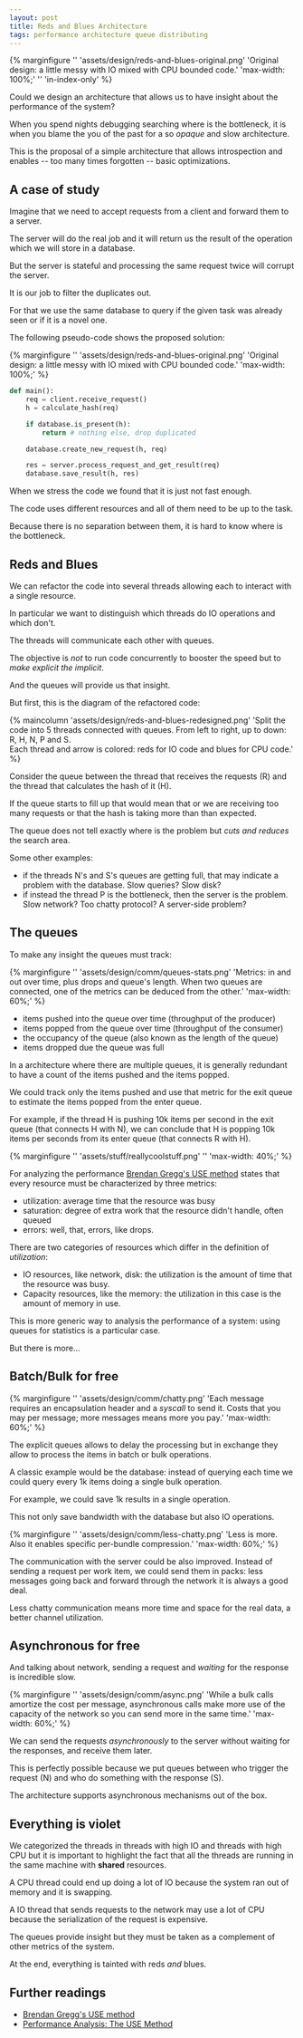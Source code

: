 ```yaml
---
layout: post
title: Reds and Blues Architecture
tags: performance architecture queue distributing
---
```


{% marginfigure '' 'assets/design/reds-and-blues-original.png'
'Original design: a little messy with IO mixed with CPU bounded code.'
'max-width: 100%;' '' 'in-index-only' %}

Could we design an architecture that allows us to have insight about the
performance of the system?

When you spend nights debugging searching where is the bottleneck, it is
when you blame the you of the past for a so *opaque* and slow architecture.

This is the proposal of a simple architecture that allows
introspection and enables -- too many times forgotten -- basic
optimizations.<!--more-->


## A case of study

Imagine that we need to accept requests from a client and forward them
to a server.

The server will do the real job and it will return us the result of the
operation which we will store in a database.

But the server is stateful and processing the same request twice will
corrupt the server.

It is our job to filter the duplicates out.

For that we use the same database to query if the given task was already
seen or if it is a novel one.

The following pseudo-code shows the proposed solution:

{% marginfigure '' 'assets/design/reds-and-blues-original.png'
'Original design: a little messy with IO mixed with CPU bounded code.'
'max-width: 100%;' %}

```python
def main():
    req = client.receive_request()
    h = calculate_hash(req)

    if database.is_present(h):
        return # nothing else, drop duplicated

    database.create_new_request(h, req)

    res = server.process_request_and_get_result(req)
    database.save_result(h, res)
```

When we stress the code we found that it is just not fast enough.

The code uses different resources and all of them need to be up to the
task.

Because there is no separation between them, it is hard to know where is
the bottleneck.

## Reds and Blues

We can refactor the code into several threads allowing each to interact
with a single resource.

In particular we want to distinguish which threads do IO operations and which
don't.

The threads will communicate each other with queues.

The objective is *not* to run code concurrently to booster the speed but
to *make explicit the implicit*.

And the queues will provide us that insight.

But first, this is the diagram of the refactored code:

{% maincolumn 'assets/design/reds-and-blues-redesigned.png'
'Split the code into 5 threads connected with queues. From left to right,
up to down: R, H, N, P and S.
<br />
Each thread and arrow is colored: reds for IO code and blues for CPU
code.' %}


Consider the queue between the thread that receives the requests (R) and
the thread that calculates the hash of it (H).

If the queue starts to fill up that would mean that or we are receiving
too many requests or that the hash is taking more than than expected.

The queue does not tell exactly where is the problem but *cuts and
reduces* the search area.

Some other examples:

 - if the threads N's and S's queues are getting full, that may indicate
   a problem with the database. Slow queries? Slow disk?
 - if instead the thread P is the bottleneck, then the server is the
   problem. Slow network? Too chatty protocol? A server-side problem?

## The queues

To make any insight the queues must track:

{% marginfigure '' 'assets/design/comm/queues-stats.png'
'Metrics: in and out over time, plus drops and queue&apos;s length. When
two queues are connected, one of the metrics can be deduced from the
other.'
'max-width: 60%;' %}

 - items pushed into the queue over time (throughput of the producer)
 - items popped from the queue over time (throughput of the consumer)
 - the occupancy of the queue (also known as the length of the queue)
 - items dropped due the queue was full

In a architecture where there are multiple queues, it is generally
redundant to have a count of the items pushed and the items popped.

We could track only the items pushed and use that metric for the exit
queue to estimate the items popped from the enter queue.

For example, if the thread H is pushing 10k items per second in the exit
queue (that connects H with N), we can conclude that H is popping 10k items
per seconds from its enter queue (that connects R with H).

{% marginfigure '' 'assets/stuff/reallycoolstuff.png'
''
'max-width: 40%;' %}

For analyzing the performance
[Brendan Gregg's USE method](http://www.brendangregg.com/usemethod.html)
states that every resource must be characterized by three metrics:

 - utilization: average time that the resource was busy
 - saturation: degree of extra work that the resource didn't handle,
   often queued
 - errors: well, that, errors, like drops.

There are two categories of resources which differ in the definition of
*utilization*:

 - IO resources, like network, disk: the utilization is the amount of
   time that the resource was busy.
 - Capacity resources, like the memory: the utilization in this case is
   the amount of memory in use.

This is more generic way to analysis the performance of a system: using
queues for statistics is a particular case.

But there is more...

## Batch/Bulk for free

{% marginfigure '' 'assets/design/comm/chatty.png'
'Each message requires an encapsulation header and a *syscall* to send it.
Costs that you may per message; more messages means more you pay.'
'max-width: 60%;' %}

The explicit queues allows to delay the processing but in exchange they
allow to process the items in batch or bulk operations.

A classic example would be the database: instead of querying each time
we could query every 1k items doing a single bulk operation.

For example, we could save 1k results in a single operation.

This not only save bandwidth with the database but also IO operations.

{% marginfigure '' 'assets/design/comm/less-chatty.png'
'Less is more. Also it enables specific per-bundle compression.'
'max-width: 60%;' %}

The communication with the server could be also improved. Instead of
sending a request per work item, we could send them in packs: less
messages going back and forward through the network it is always a good
deal.

Less chatty communication means more time and space for the real data,
a better channel utilization.

## Asynchronous for free

And talking about network, sending a request and *waiting* for the
response is incredible slow.


{% marginfigure '' 'assets/design/comm/async.png'
'While a bulk calls amortize the cost per message, asynchronous
calls make more use of the capacity of the network so you can send
more in the same time.'
'max-width: 60%;' %}

We can send the requests *asynchronously* to the server without waiting
for the responses, and receive them later.

This is perfectly possible because we put queues between who trigger the
request (N) and who do something with the response (S).

The architecture supports asynchronous mechanisms out of the box.

## Everything is violet

We categorized the threads in threads with high IO and threads with high
CPU but it is important to highlight the fact that all the threads are
running in the same machine with **shared** resources.

A CPU thread could end up doing a lot of IO because the system ran out
of memory and it is swapping.

A IO thread that sends requests to the network may use a lot of CPU because
the serialization of the request is expensive.

The queues provide insight but they must be taken as a complement of
other metrics of the system.

At the end, everything is tainted with reds *and* blues.

## Further readings

 - [Brendan Gregg's USE method](http://www.brendangregg.com/usemethod.html)
 - [Performance Analysis: The USE Method](https://www.youtube.com/watch?v=K9w2cipqfvc)
